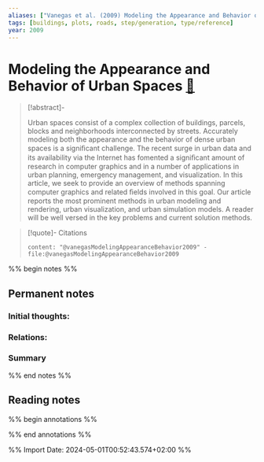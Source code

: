 ```yaml
---
aliases: ["Vanegas et al. (2009) Modeling the Appearance and Behavior of Urban Spaces"]
tags: [buildings, plots, roads, step/generation, type/reference]
year: 2009
---
```

# Modeling the Appearance and Behavior of Urban Spaces [📖](zotero://select/library/items/J5ELHVFH)

> [!abstract]-
> 
> Urban spaces consist of a complex collection of buildings, parcels, blocks and neighborhoods interconnected by streets. Accurately modeling both the appearance and the behavior of dense urban spaces is a signiﬁcant challenge. The recent surge in urban data and its availability via the Internet has fomented a signiﬁcant amount of research in computer graphics and in a number of applications in urban planning, emergency management, and visualization. In this article, we seek to provide an overview of methods spanning computer graphics and related ﬁelds involved in this goal. Our article reports the most prominent methods in urban modeling and rendering, urban visualization, and urban simulation models. A reader will be well versed in the key problems and current solution methods.
> 

> [!quote]- Citations
> 
> ```query
> content: "@vanegasModelingAppearanceBehavior2009" -file:@vanegasModelingAppearanceBehavior2009
> ```

%% begin notes %%
## Permanent notes
### Initial thoughts:


### Relations:


### Summary


%% end notes %%
## Reading notes
%% begin annotations %%

%% end annotations %%



%% Import Date: 2024-05-01T00:52:43.574+02:00 %%

